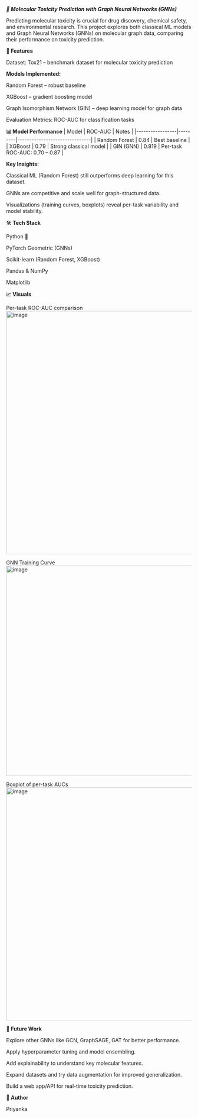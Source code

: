 ***🧪 Molecular Toxicity Prediction with Graph Neural Networks (GNNs)***

Predicting molecular toxicity is crucial for drug discovery, chemical safety, and environmental research.
This project explores both classical ML models and Graph Neural Networks (GNNs) on molecular graph data, comparing their performance on toxicity prediction.

**🚀 Features**

Dataset: Tox21 – benchmark dataset for molecular toxicity prediction

**Models Implemented:**

Random Forest – robust baseline

XGBoost – gradient boosting model

Graph Isomorphism Network (GIN) – deep learning model for graph data

Evaluation Metrics: ROC-AUC for classification tasks

**📊 Model Performance**
| Model           | ROC-AUC | Notes                         |
|-----------------|---------|-------------------------------|
| Random Forest   | 0.84    | Best baseline                 |
| XGBoost         | 0.79    | Strong classical model        |
| GIN (GNN)       | 0.819   | Per-task ROC-AUC: 0.70 – 0.87 |


**Key Insights:**

Classical ML (Random Forest) still outperforms deep learning for this dataset.

GNNs are competitive and scale well for graph-structured data.

Visualizations (training curves, boxplots) reveal per-task variability and model stability.

🛠 **Tech Stack**

Python 🐍

PyTorch Geometric (GNNs)

Scikit-learn (Random Forest, XGBoost)

Pandas & NumPy

Matplotlib


**📈 Visuals**

Per-task ROC-AUC comparison
<img width="1214" height="658" alt="image" src="https://github.com/user-attachments/assets/e4f08479-383b-46cb-8051-dd4106a3d398" />

GNN Training Curve
<img width="1029" height="569" alt="image" src="https://github.com/user-attachments/assets/624805b4-dd82-4ebe-be6b-c5303e85adc0" />

Boxplot of per-task AUCs
<img width="837" height="630" alt="image" src="https://github.com/user-attachments/assets/8429c6d7-e439-40da-acd8-bd1169554474" />

**🔮 Future Work**

Explore other GNNs like GCN, GraphSAGE, GAT for better performance.

Apply hyperparameter tuning and model ensembling.

Add explainability to understand key molecular features.

Expand datasets and try data augmentation for improved generalization.

Build a web app/API for real-time toxicity prediction.

**📝 Author**

Priyanka

